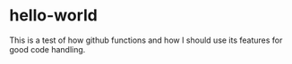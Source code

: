 # hello-world
This is a test of how github functions and how I should use its features for good code handling.
